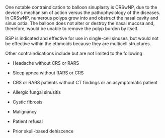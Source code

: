 One notable contraindication to balloon sinuplasty is CRSwNP, due to the device's mechanism of action versus the pathophysiology of the diseases. In CRSwNP, numerous polyps grow into and obstruct the nasal cavity and sinus ostia. The balloon does not alter or destroy the nasal mucosa and, therefore, would be unable to remove the polyp burden by itself.

BSP is indicated and effective for use in single-cell sinuses, but would not be effective within the ethmoids because they are multicell structures.

Other contraindications include but are not limited to the following

- Headache without CRS or RARS

- Sleep apnea without RARS or CRS

- CRS or RARS patients without CT findings or an asymptomatic patient

- Allergic fungal sinusitis

- Cystic fibrosis

- Malignancy

- Patient refusal

- Prior skull-based dehiscence
